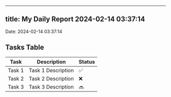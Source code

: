 
---
title: My Daily Report 2024-02-14 03:37:14
---

Date: 2024-02-14 03:37:14

## Tasks Table

| Task | Description | Status |
|------|-------------|--------|
| Task 1 | Task 1 Description | ✅ |
| Task 2 | Task 2 Description | ❌ |
| Task 3 | Task 3 Description | 🔜 |
